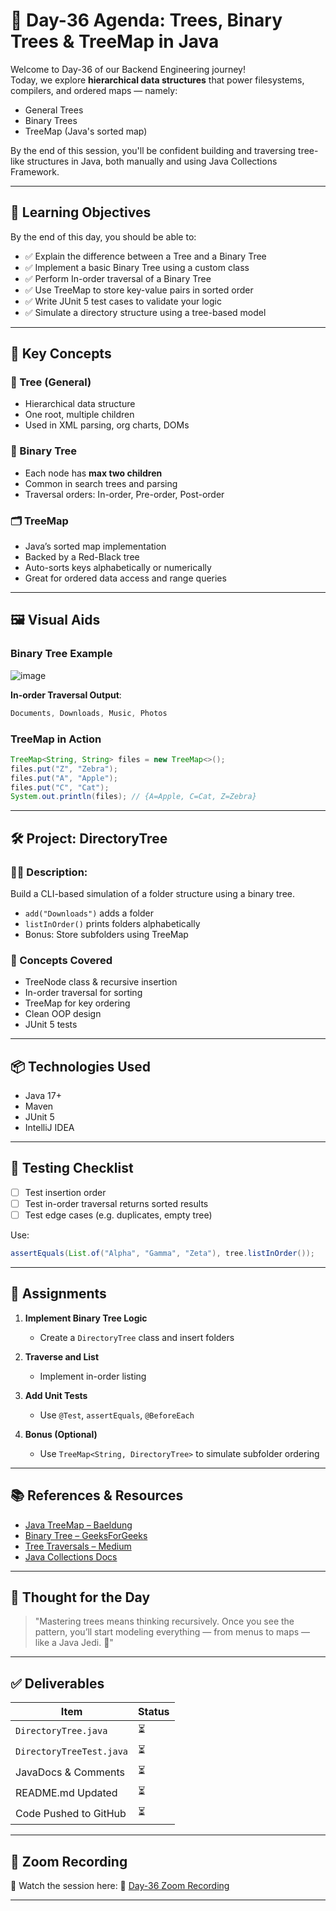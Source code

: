 # 🌳 Day-36 Agenda: Trees, Binary Trees & TreeMap in Java

Welcome to Day-36 of our Backend Engineering journey!  
Today, we explore **hierarchical data structures** that power filesystems, compilers, and ordered maps — namely:

- General Trees
- Binary Trees
- TreeMap (Java's sorted map)

By the end of this session, you'll be confident building and traversing tree-like structures in Java, both manually and using Java Collections Framework.

---

## 🎯 Learning Objectives

By the end of this day, you should be able to:

- ✅ Explain the difference between a Tree and a Binary Tree
- ✅ Implement a basic Binary Tree using a custom class
- ✅ Perform In-order traversal of a Binary Tree
- ✅ Use TreeMap to store key-value pairs in sorted order
- ✅ Write JUnit 5 test cases to validate your logic
- ✅ Simulate a directory structure using a tree-based model

---

## 🧠 Key Concepts

### 🌲 Tree (General)
- Hierarchical data structure
- One root, multiple children
- Used in XML parsing, org charts, DOMs

### 🌳 Binary Tree
- Each node has **max two children**
- Common in search trees and parsing
- Traversal orders: In-order, Pre-order, Post-order

### 🗂️ TreeMap
- Java’s sorted map implementation
- Backed by a Red-Black tree
- Auto-sorts keys alphabetically or numerically
- Great for ordered data access and range queries

---

## 🖼️ Visual Aids

### Binary Tree Example
![image](https://github.com/user-attachments/assets/26abd177-55c5-422d-a65f-b66917252873)


**In-order Traversal Output**:
```java
Documents, Downloads, Music, Photos
````

### TreeMap in Action

```java
TreeMap<String, String> files = new TreeMap<>();
files.put("Z", "Zebra");
files.put("A", "Apple");
files.put("C", "Cat");
System.out.println(files); // {A=Apple, C=Cat, Z=Zebra}
```

---

## 🛠️ Project: DirectoryTree

### 👨‍💻 Description:

Build a CLI-based simulation of a folder structure using a binary tree.

* `add("Downloads")` adds a folder
* `listInOrder()` prints folders alphabetically
* Bonus: Store subfolders using TreeMap

### 🧩 Concepts Covered

* TreeNode class & recursive insertion
* In-order traversal for sorting
* TreeMap for key ordering
* Clean OOP design
* JUnit 5 tests

---

## 📦 Technologies Used

* Java 17+
* Maven
* JUnit 5
* IntelliJ IDEA

---

## 🧪 Testing Checklist

* [ ] Test insertion order
* [ ] Test in-order traversal returns sorted results
* [ ] Test edge cases (e.g. duplicates, empty tree)

Use:

```java
assertEquals(List.of("Alpha", "Gamma", "Zeta"), tree.listInOrder());
```

---

## 📝 Assignments

1. **Implement Binary Tree Logic**

   * Create a `DirectoryTree` class and insert folders
2. **Traverse and List**

   * Implement in-order listing
3. **Add Unit Tests**

   * Use `@Test`, `assertEquals`, `@BeforeEach`
4. **Bonus (Optional)**

   * Use `TreeMap<String, DirectoryTree>` to simulate subfolder ordering

---

## 📚 References & Resources

* [Java TreeMap – Baeldung](https://www.baeldung.com/java-treemap)
* [Binary Tree – GeeksForGeeks](https://www.geeksforgeeks.org/binary-tree-data-structure/)
* [Tree Traversals – Medium](https://medium.com/softaai-blogs/exploring-binary-trees-in-java-7c21bf999d88)
* [Java Collections Docs](https://docs.oracle.com/javase/8/docs/api/java/util/TreeMap.html)

---

## 🧠 Thought for the Day

> "Mastering trees means thinking recursively.
> Once you see the pattern, you’ll start modeling everything — from menus to maps — like a Java Jedi. 🌳"

---

## ✅ Deliverables

| Item                     | Status |
| ------------------------ | ------ |
| `DirectoryTree.java`     | ⏳      |
| `DirectoryTreeTest.java` | ⏳      |
| JavaDocs & Comments      | ⏳      |
| README.md Updated        | ⏳      |
| Code Pushed to GitHub    | ⏳      |

---

## 📼 Zoom Recording

🎥 Watch the session here:
🔗 [Day-36 Zoom Recording](https://us06web.zoom.us/rec/share/wjr4Vnob1oJerTfpKNVyIdSPrCZaJ0iCBMby-F9bxL4K5g9XtJK8tin-TFP8hnMg.SG85hMxNoJ0wUiiw?startTime=1746774945000)

---
